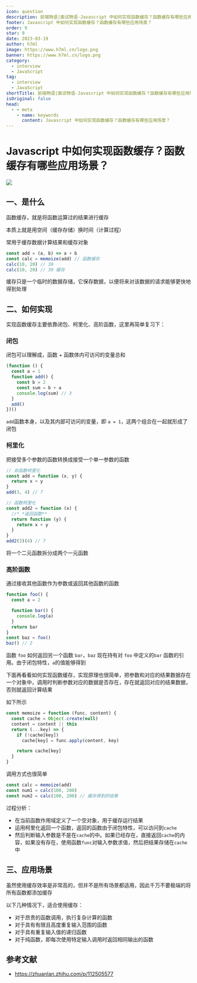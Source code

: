 ```yaml
---
icon: question
description: 前端物语|面试物语-Javascript 中如何实现函数缓存？函数缓存有哪些应用场景？
footer: Javascript 中如何实现函数缓存？函数缓存有哪些应用场景？
order: 9
star: 9
date: 2023-03-19
author: h7ml
image: https://www.h7ml.cn/logo.png
banner: https://www.h7ml.cn/logo.png
category:
  - interview
  - JavaScript
tag:
  - interview
  - JavaScript
shortTitle: 前端物语|面试物语-Javascript 中如何实现函数缓存？函数缓存有哪些应用场景？
isOriginal: false
head:
  - - meta
    - name: keywords
      content: Javascript 中如何实现函数缓存？函数缓存有哪些应用场景？
---
```


# Javascript 中如何实现函数缓存？函数缓存有哪些应用场景？

![](https://nakoruru.h7ml.cn/httpproxy/static.5ibug.net/vitepress/assets/images/interview/2ae9dda0-85fa-11eb-ab90-d9ae814b240d.png)

## 一、是什么

函数缓存，就是将函数运算过的结果进行缓存

本质上就是用空间（缓存存储）换时间（计算过程）

常用于缓存数据计算结果和缓存对象

```js
const add = (a, b) => a + b
const calc = memoize(add) // 函数缓存
calc(10, 20) // 30
calc(10, 20) // 30 缓存
```

缓存只是一个临时的数据存储，它保存数据，以便将来对该数据的请求能够更快地得到处理

## 二、如何实现

实现函数缓存主要依靠闭包、柯里化、高阶函数，这里再简单复习下：

### 闭包

闭包可以理解成，函数 + 函数体内可访问的变量总和

```js
(function () {
  const a = 1
  function add() {
    const b = 2
    const sum = b + a
    console.log(sum) // 3
  }
  add()
})()
```

`add`函数本身，以及其内部可访问的变量，即 `a = 1`，这两个组合在⼀起就形成了闭包

### 柯里化

把接受多个参数的函数转换成接受一个单一参数的函数

```js
// 非函数柯里化
const add = function (x, y) {
  return x + y
}
add(3, 4) // 7

// 函数柯里化
const add2 = function (x) {
  //* *返回函数**
  return function (y) {
    return x + y
  }
}
add2(3)(4) // 7
```

将一个二元函数拆分成两个一元函数

### 高阶函数

通过接收其他函数作为参数或返回其他函数的函数

```js
function foo() {
  const a = 2

  function bar() {
    console.log(a)
  }
  return bar
}
const baz = foo()
baz() // 2
```

函数 `foo` 如何返回另一个函数 `bar`，`baz` 现在持有对 `foo` 中定义的`bar` 函数的引用。由于闭包特性，`a`的值能够得到

下面再看看如何实现函数缓存，实现原理也很简单，把参数和对应的结果数据存在一个对象中，调用时判断参数对应的数据是否存在，存在就返回对应的结果数据，否则就返回计算结果

如下所示

```js
const memoize = function (func, content) {
  const cache = Object.create(null)
  content = content || this
  return (...key) => {
    if (!cache[key])
      cache[key] = func.apply(content, key)

    return cache[key]
  }
}
```

调用方式也很简单

```js
const calc = memoize(add)
const num1 = calc(100, 200)
const num2 = calc(100, 200) // 缓存得到的结果
```

过程分析：

- 在当前函数作用域定义了一个空对象，用于缓存运行结果
- 运用柯里化返回一个函数，返回的函数由于闭包特性，可以访问到`cache`
- 然后判断输入参数是不是在`cache`的中。如果已经存在，直接返回`cache`的内容，如果没有存在，使用函数`func`对输入参数求值，然后把结果存储在`cache`中

## 三、应用场景

虽然使用缓存效率是非常高的，但并不是所有场景都适用，因此千万不要极端的将所有函数都添加缓存

以下几种情况下，适合使用缓存：

- 对于昂贵的函数调用，执行复杂计算的函数
- 对于具有有限且高度重复输入范围的函数
- 对于具有重复输入值的递归函数
- 对于纯函数，即每次使用特定输入调用时返回相同输出的函数

## 参考文献

- <https://zhuanlan.zhihu.com/p/112505577>
